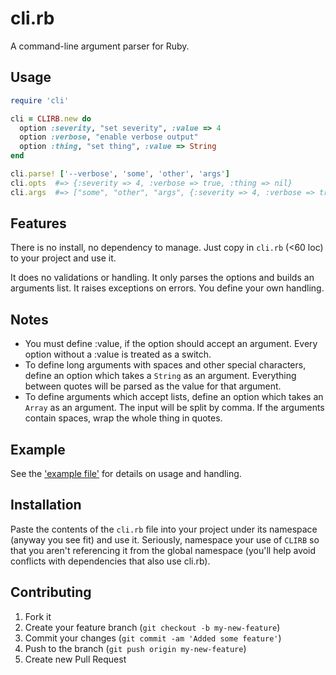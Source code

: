 # cli.rb

A command-line argument parser for Ruby.

## Usage

```ruby
require 'cli'

cli = CLIRB.new do
  option :severity, "set severity", :value => 4
  option :verbose, "enable verbose output"
  option :thing, "set thing", :value => String
end

cli.parse! ['--verbose', 'some', 'other', 'args']
cli.opts  #=> {:severity => 4, :verbose => true, :thing => nil}
cli.args  #=> ["some", "other", "args", {:severity => 4, :verbose => true, :thing => nil}]
```

## Features

There is no install, no dependency to manage.  Just copy in `cli.rb` (<60 loc) to your project and use it.

It does no validations or handling.  It only parses the options and builds an arguments list.  It raises exceptions on errors.  You define your own handling.

## Notes

* You must define :value, if the option should accept an argument. Every option without a :value is treated as a switch.
* To define long arguments with spaces and other special characters, define an option which takes a `String` as an argument. Everything between quotes will be parsed as the value for that argument.
* To define arguments which accept lists, define an option which takes an `Array` as an argument.  The input will be split by comma. If the arguments contain spaces, wrap the whole thing in quotes.

## Example

See the ['example file'](/example.rb) for details on usage and handling.

## Installation

Paste the contents of the `cli.rb` file into your project under its namespace (anyway you see fit) and use it.  Seriously, namespace your use of `CLIRB` so that you aren't referencing it from the global namespace (you'll help avoid conflicts with dependencies that also use cli.rb).

## Contributing

1. Fork it
2. Create your feature branch (`git checkout -b my-new-feature`)
3. Commit your changes (`git commit -am 'Added some feature'`)
4. Push to the branch (`git push origin my-new-feature`)
5. Create new Pull Request
